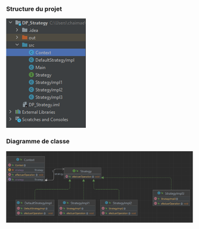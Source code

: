 <h3>Structure du projet</h3>
<img src="Capture1.PNG"/>
<h3>Diagramme de classe</h3>
<img src="Capture2.PNG"/>

